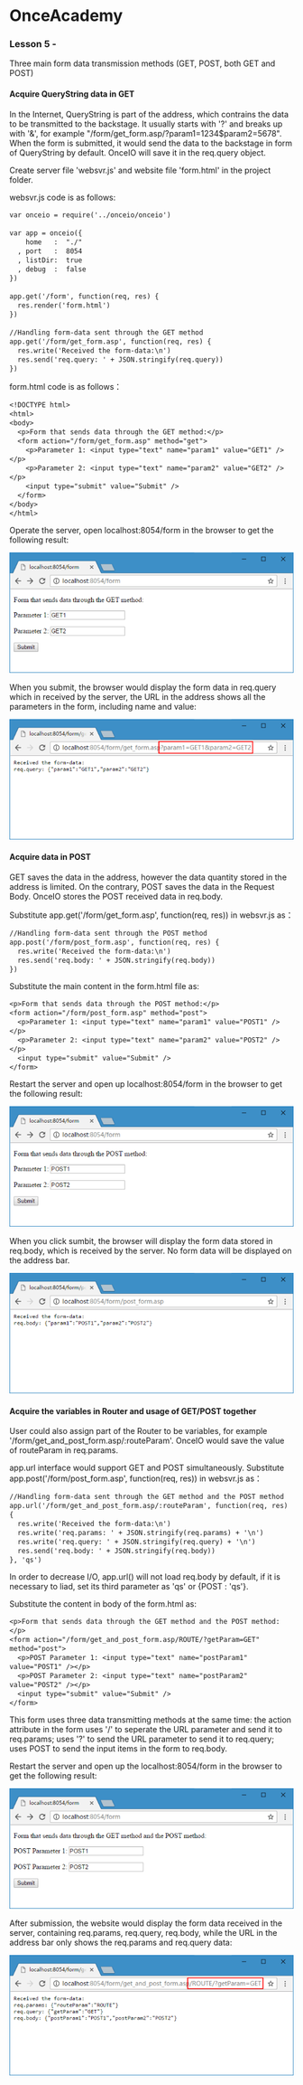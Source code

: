 # OnceAcademy
### Lesson 5 -   
Three main form data transmission methods (GET, POST, both GET and POST)
#### Acquire QueryString data in GET 

In the Internet, QueryString is part of the address, which contrains the data to be transmitted to the backstage. It usually starts with '?' and breaks up with '&', for example "/form/get_form.asp/?param1=1234$param2=5678". When the form is submitted, it would send the data to the backstage in form of QueryString by default. OnceIO will save it in the req.query object. 
   
Create server file 'websvr.js' and website file 'form.html' in the project folder.
   
websvr.js code is as follows: 

    var onceio = require('../onceio/onceio')

    var app = onceio({
        home   :  "./"
      , port   :  8054
      , listDir:  true
      , debug  :  false
    })

    app.get('/form', function(req, res) {
      res.render('form.html')
    })

    //Handling form-data sent through the GET method
    app.get('/form/get_form.asp', function(req, res) {
      res.write('Received the form-data:\n')
      res.send('req.query: ' + JSON.stringify(req.query))
    })  

form.html code is as follows：  
    
    <!DOCTYPE html>
    <html>
    <body>
      <p>Form that sends data through the GET method:</p>
      <form action="/form/get_form.asp" method="get">
        <p>Parameter 1: <input type="text" name="param1" value="GET1" /></p>
        <p>Parameter 2: <input type="text" name="param2" value="GET2" /></p>
        <input type="submit" value="Submit" />
      </form>
    </body>
    </html> 
 
Operate the server, open localhost:8054/form in the browser to get the following result:

![GET browse effect][1]    

When you submit, the browser would display the form data in req.query which in received by the server, the URL in the address shows all the parameters in the form, including name and value: 

![GET submit browser effect][2] 

#### Acquire data in POST 

GET saves the data in the address, however the data quantity stored in the address is limited. On the contrary, POST saves the data in the Request Body. OnceIO stores the POST received data in req.body.

Substitute app.get('/form/get_form.asp', function(req, res)) in websvr.js as：  

    //Handling form-data sent through the POST method
    app.post('/form/post_form.asp', function(req, res) {
      res.write('Received the form-data:\n')
      res.send('req.body: ' + JSON.stringify(req.body))
    })  
    
Substitute the main content in the form.html file as:

    <p>Form that sends data through the POST method:</p>
    <form action="/form/post_form.asp" method="post">
      <p>Parameter 1: <input type="text" name="param1" value="POST1" /></p>
      <p>Parameter 2: <input type="text" name="param2" value="POST2" /></p>
      <input type="submit" value="Submit" />
    </form> 

Restart the server and open up localhost:8054/form in the browser to get the following result:  

![POST Browser Effect][3]    

When you click sumbit, the browser will display the form data stored in req.body, which is received by the server. No form data will be displayed on the address bar. 

![POST Submit Browser Effect][4]
  
#### Acquire the variables in Router and usage of GET/POST together
 
User could also assign part of the Router to be variables, for example '/form/get_and_post_form.asp/:routeParam'. OnceIO would save the value of routeParam in req.params.
 
app.url interface would support GET and POST simultaneously. Substitute app.post('/form/post_form.asp', function(req, res)) in websvr.js as：  

    //Handling form-data sent through the GET method and the POST method
    app.url('/form/get_and_post_form.asp/:routeParam', function(req, res) {
      res.write('Received the form-data:\n')
      res.write('req.params: ' + JSON.stringify(req.params) + '\n')
      res.write('req.query: ' + JSON.stringify(req.query) + '\n')
      res.send('req.body: ' + JSON.stringify(req.body))
    }, 'qs')  

In order to decrease I/O, app.url() will not load req.body by default, if it is necessary to liad, set its third parameter as 'qs' or {POST : 'qs'}.  
 
Substitute the content in body of the form.html as:

    <p>Form that sends data through the GET method and the POST method:</p>
    <form action="/form/get_and_post_form.asp/ROUTE/?getParam=GET" method="post">
      <p>POST Parameter 1: <input type="text" name="postParam1" value="POST1" /></p>
      <p>POST Parameter 2: <input type="text" name="postParam2" value="POST2" /></p>
      <input type="submit" value="Submit" />
    </form> 

This form uses three data transmitting methods at the same time: the action attribute in the form uses '/' to seperate the URL parameter and send it to req.params; uses '?' to send the URL parameter to send it to req.query; uses POST to send the input items in the form to req.body.
 
Restart the server and open up the localhost:8054/form in the browser to get the following result:

![GET&POST Browser Effect][5]    

  
After submission, the website would display the form data received in the server, containing req.params, req.query, req.body, while the URL in the address bar only shows the req.params and req.query data:  

![GET&POST submission browser effect][6]






  [1]: https://raw.githubusercontent.com/OnceDoc/images/gh-pages/OnceAcademy/Lesson5/get_form.png
  [2]: https://raw.githubusercontent.com/OnceDoc/images/gh-pages/OnceAcademy/Lesson5/get_form_submit.png
  [3]: https://raw.githubusercontent.com/OnceDoc/images/gh-pages/OnceAcademy/Lesson5/post_form.png
  [4]: https://raw.githubusercontent.com/OnceDoc/images/gh-pages/OnceAcademy/Lesson5/post_form_submit.png
  [5]: https://raw.githubusercontent.com/OnceDoc/images/gh-pages/OnceAcademy/Lesson5/get_and_post_form.png
  [6]: https://raw.githubusercontent.com/OnceDoc/images/gh-pages/OnceAcademy/Lesson5/get_and_post_form_submit.png
